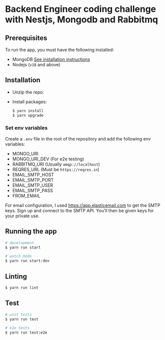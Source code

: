# Backend Engineer coding challenge with Nestjs, Mongodb and Rabbitmq

## Prerequisites

To run the app, you must have the following installed:
- MongoDB [See installation instructions](https://www.mongodb.com/docs/manual/installation/)
- Nodejs (`v18` and above)

## Installation

- Unzip the repo:

- Install packages:

  ```bash
  $ yarn install
  $ yarn upgrade
  ```

### Set env variables
Create a `.env` file in the root of the repository and add the following env variables:

- MONGO_URI
- MONGO_URI_DEV (For e2e testing)
- RABBITMQ_URI (Usually `amqp://localhost`)
- REQRES_URL (Must be `https://reqres.in`)
- EMAIL_SMTP_HOST
- EMAIL_SMTP_PORT
- EMAIL_SMTP_USER
- EMAIL_SMTP_PASS
- FROM_EMAIL

For email configuration, I used https://app.elasticemail.com to get the SMTP keys. Sign up and connect to the SMTP API. You'll then be given keys for your private use.

## Running the app

```bash
# development
$ yarn run start

# watch mode
$ yarn run start:dev
```

## Linting

```bash
$ yarn run lint
```

## Test

```bash
# unit tests
$ yarn run test

# e2e tests
$ yarn run test:e2e
```
